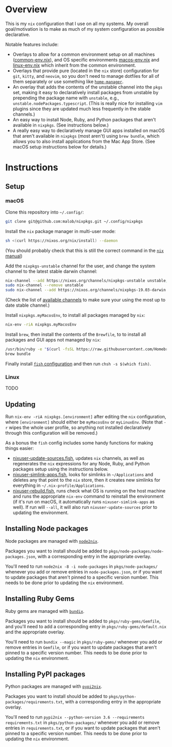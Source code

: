 # Overview

This is my `nix` configuration that I use on all my systems. My overall goal/motivation is to make as much of my system configuration as possible declarative.

Notable features include:

  * Overlays to allow for a common environment setup on all machines ([common-env.nix](overlays/common-env.nix)), and OS specific environments [macos-env.nix](overlays/macos-env.nix) and [linux-env.nix](overlays/linux-env.nix) which inherit from the common environment.
  * Overlays that provide pure (located in the `nix` store) configuration for `git`, `kitty`, and `neovim`, so you don't need to manage dotfiles for all of them separately or use something like [`home-manager`](https://github.com/rycee/home-manager).
  * An overlay that adds the contents of the unstable channel into the `pkgs` set, making it easy to declaratively install packages from unstable by prepending the package name with `unstable`, e.g., `unstable.nodePackages.typescript`. (This is really nice for installing `vim` plugins since they are updated much less frequently in the stable channels.)
  * An easy way to install Node, Ruby, and Python packages that aren't available in `nixpkgs`. (See instructions below.)
  * A really easy way to declaratively manage GUI apps installed on macOS that aren't available in `nixpkgs` (most aren't) using `brew bundle`, which allows you to also install applications from the Mac App Store. (See macOS setup instructions below for details.)

# Instructions

## Setup

### macOS

Clone this repository into `~/.config/`:
```bash
git clone git@github.com:malob/nixpkgs.git ~/.config/nixpkgs
```

Install the `nix` package manager in multi-user mode:
```bash
sh <(curl https://nixos.org/nix/install) --daemon
```
(You should probably check that this is still the correct command in the [`nix` manual](https://nixos.org/nix/manual/#sect-multi-user-installation))


Add the `nixpkgs-unstable` channel for the user, and change the system channel to the latest stable darwin channel:
```bash
nix-channel --add https://nixos.org/channels/nixpkgs-unstable unstable; nix-channel --update
sudo nix-channel --remove unstable
sudo nix-channel --add https://nixos.org/channels/nixpkgs-19.03-darwin stable; sudo nix-channel --update
```
(Check the list of [available channels](https://nixos.org/channels/) to make sure your using the most up to date stable channel.)

Install `nixpkgs.myMacosEnv`, to install all packages managed by `nix`:
```bash
nix-env -riA nixpkgs.myMacosEnv
```

Install `brew`, then install the contents of the `Brewfile`, to to install all packages and GUI apps not managed by `nix`:
```bash
/usr/bin/ruby -e "$(curl -fsSL https://raw.githubusercontent.com/Homebrew/install/master/install)"
brew bundle
```

Finally install [`fish` configuration](https://github.com/malob/config.fish) and then run `chsh -s $(which fish)`.

### Linux

TODO

## Updating
Run `nix-env -riA nixpkgs.[environment]` after editing the `nix` configuration, where `[environment]` should either be `myMacosEnv` or `myLinuxEnv`. (Note that `-r` wipes the whole user profile, so anything not installed declaratively through this configuration will be removed.)

As a bonus the `fish` config includes some handy functions for making things easier:

  * [nixuser-update-sources.fish](https://github.com/malob/config.fish/blob/master/functions/nixuser-update-sources.fish), updates `nix` channels, as well as regenerates the `nix` expressions for any Node, Ruby, and Python packages setup using the instructions below.
  * [nixuser-simlink-apps.fish](https://github.com/malob/config.fish/blob/master/functions/nixuser-simlink-apps.fish), looks for simlinks in `~/Applications` and deletes any that point to the `nix` store, then it creates new simlinks for everything in `~/.nix-profile/Applications`.
  * [nixuser-rebuild.fish](https://github.com/malob/config.fish/blob/master/functions/nixuser-rebuild.fish), runs check what OS is running on the host machine and runs the appropriate `nix-env` command to reinstall the environment (if it's run on macOS, it automatically runs `nixuser-simlink-apps` as well). If run will `--all`, it will also run `nixuser-update-sources` prior to updating the environment.

## Installing Node packages
Node packages are managed with [`node2nix`](https://github.com/svanderburg/node2nix).

Packages you want to install should be added to `pkgs/node-packages/node-packages.json`, with a corresponding entry in the appropriate overlay.

You'll need to run `node2nix -8 -i node-packages` in `pkgs/node-packages/` whenever you add or remove entries in `node-packages.json`, or if you want to update packages that aren't pinned to a specific version number. This needs to be done prior to updating the `nix` environment.

## Installing Ruby Gems
Ruby gems are managed with [`bundix`](https://github.com/manveru/bundix).

Packages you want to install should be added to `pkgs/ruby-gems/Gemfile`, and you'll need to add a corresponding entry in `pkgs/ruby-gems/default.nix` and the appropriate overlay.

You'll need to run `bundix --magic` in `pkgs/ruby-gems/` whenever you add or remove entries in `Gemfile`, or if you want to update packages that aren't pinned to a specific version number. This needs to be done prior to updating the `nix` environment.

## Installing PyPI packages
Python packages are managed with [`pypi2nix`](https://github.com/garbas/pypi2nix).

Packages you want to install should be added to `pkgs/python-packages/requirements.txt`, with a corresponding entry in the appropriate overlay.

You'll need to run `pypi2nix --python-version 3.6 --requirements requirements.txt` in `pkgs/python-packages/` whenever you add or remove entries in `requirements.txt`, or if you want to update packages that aren't pinned to a specific version number. This needs to be done prior to updating the `nix` environment.
